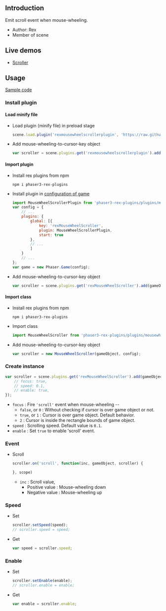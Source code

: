 ## Introduction

Emit scroll event when mouse-wheeling.

- Author: Rex
- Member of scene

## Live demos

- [Scroller](https://codepen.io/rexrainbow/pen/abWELpb)

## Usage

[Sample code](https://github.com/rexrainbow/phaser3-rex-notes/tree/master/examples/mousewheelscroller)

### Install plugin

#### Load minify file

- Load plugin (minify file) in preload stage
    ```javascript
    scene.load.plugin('rexmousewheelscrollerplugin', 'https://raw.githubusercontent.com/rexrainbow/phaser3-rex-notes/master/dist/rexmousewheelscrollerplugin.min.js', true);
    ```
- Add mouse-wheeling-to-cursor-key object
    ```javascript
    var scroller = scene.plugins.get('rexmousewheelscrollerplugin').add(gameObject, config);
    ```

#### Import plugin

- Install rex plugins from npm
    ```
    npm i phaser3-rex-plugins
    ```
- Install plugin in [configuration of game](game.md#configuration)
    ```javascript
    import MouseWheelScrollerPlugin from 'phaser3-rex-plugins/plugins/mousewheelscroller-plugin.js';
    var config = {
        // ...
        plugins: {
            global: [{
                key: 'rexMouseWheelScroller',
                plugin: MouseWheelScrollerPlugin,
                start: true
            },
            // ...
            ]
        }
        // ...
    };
    var game = new Phaser.Game(config);
    ```
- Add mouse-wheeling-to-cursor-key object
    ```javascript
    var scroller = scene.plugins.get('rexMouseWheelScroller').add(gameObject, config);
    ```

#### Import class

- Install rex plugins from npm
    ```
    npm i phaser3-rex-plugins
    ```
- Import class
    ```javascript
    import MouseWheelScroller from 'phaser3-rex-plugins/plugins/mousewheelscroller.js';
    ```
- Add mouse-wheeling-to-cursor-key object
    ```javascript
    var scroller = new MouseWheelScroller(gameObject, config);
    ```

### Create instance

```javascript
var scroller = scene.plugins.get('rexMouseWheelScroller').add(gameObject, {
    // focus: true,
    // speed: 0.1,
    // enable: true,
});
```

- `focus` : Fire `'scroll'` event when mouse-wheeling --
    - `false`, or `0` : Without checking if cursor is over game object or not.
    - `true`, or `1` : Cursor is over game object. Default behavior.
    - `2` : Cursor is inside the rectangle bounds of game object. 
- `speed` : Scrolling speed. Default value is `0.1`.
- `enable` : Set `true` to enable 'scroll' event.

### Event

- Scroll
    ```javascript
    scroller.on('scroll', function(inc, gameObject, scroller) {

    }, scope)
    ```
    - `inc` : Scroll value, 
        - Positive value : Mouse-wheeling down
        - Negative value : Mouse-wheeling up

### Speed

- Set
   ```javascript
   scroller.setSpeed(speed);
   // scroller.speed = speed;
   ```
- Get
    ```javascript
    var speed = scroller.speed;
    ```

### Enable

- Set
   ```javascript
   scroller.setEnable(enable);
   // scroller.enable = enable;
   ```
- Get
    ```javascript
    var enable = scroller.enable;
    ```